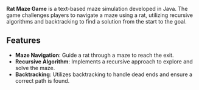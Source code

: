 **Rat Maze Game** is a text-based maze simulation developed in Java. The game challenges players to navigate a maze using a rat, utilizing recursive algorithms and backtracking to find a solution from the start to the goal.

## Features

- **Maze Navigation**: Guide a rat through a maze to reach the exit.
- **Recursive Algorithm**: Implements a recursive approach to explore and solve the maze.
- **Backtracking**: Utilizes backtracking to handle dead ends and ensure a correct path is found.
